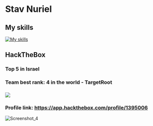 # Stav Nuriel
## My skills
[![My skills](https://skillicons.dev/icons?i=python,linux,java,androidstudio,bash,powershell,windows,kali,vscode,github,git,sqlite,mysql,firebase,docker,debian&theme=dark)](https://skillicons.dev/)
## HackTheBox
### Top 5 in Israel
### Team best rank: 4 in the world - TargetRoot
### <img src="https://www.hackthebox.com/badge/team/image/2914">
### Profile link: https://app.hackthebox.com/profile/1395006
![Screenshot_4](https://github.com/stavnu/stavnu/assets/89148310/5cc4ccfe-ed3f-48ca-9138-f0c72fffd5a8)
